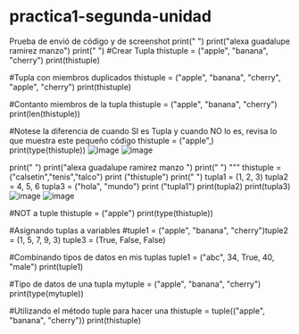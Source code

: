 # practica1-segunda-unidad
Prueba de envió de código y de screenshot
print(" ")
print("alexa guadalupe ramirez manzo")
print(" ")
#Crear Tupla 
thistuple = ("apple", "banana", "cherry")
print(thistuple)

#Tupla con miembros duplicados 
thistuple = ("apple", "banana", "cherry", "apple", "cherry")
print(thistuple)

#Contanto miembros de la tupla
thistuple = ("apple", "banana", "cherry")
print(len(thistuple))

#Notese la diferencia de cuando SI es Tupla y cuando NO lo es, revisa lo que muestra este pequeño código 
thistuple = ("apple",)
print(type(thistuple))
![image](https://github.com/user-attachments/assets/b882ce2c-a78b-436f-abc6-75351600f0f3)
![image](https://github.com/user-attachments/assets/38d77099-52c2-40bc-ae5e-012e80020cd5)

print(" ")
print("alexa guadalupe ramirez manzo ")
print(" ")
"""
thistuple = ("calsetin","tenis","talco")
print ("thistuple")
print(" ")
tupla1 = (1, 2, 3)
tupla2 = 4, 5, 6
tupla3 = ("hola", "mundo")
print ("tupla1")
print(tupla2)
print(tupla3)
![image](https://github.com/user-attachments/assets/0f0021cd-c540-423b-93e3-751951764255)
![image](https://github.com/user-attachments/assets/b9779a3a-d698-4868-bf25-52d15f42d031)




#NOT a tuple
thistuple = ("apple")
print(type(thistuple))

#Asignando tuplas a variables 
#tuple1 = ("apple", "banana", "cherry")tuple2 = (1, 5, 7, 9, 3)
tuple3 = (True, False, False)

#Combinando tipos de datos en mis tuplas
tuple1 = ("abc", 34, True, 40, "male")
print(tuple1)

#Tipo de datos de una tupla
mytuple = ("apple", "banana", "cherry")
print(type(mytuple))

#Utilizando el método tuple para hacer una 
thistuple = tuple(("apple", "banana", "cherry"))
print(thistuple)

